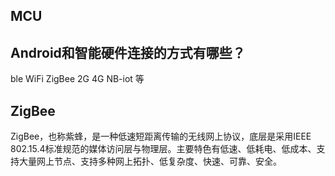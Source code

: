 ## MCU


## Android和智能硬件连接的方式有哪些？

ble WiFi ZigBee 2G 4G NB-iot 等

## ZigBee

ZigBee，也称紫蜂，是一种低速短距离传输的无线网上协议，底层是采用IEEE 802.15.4标准规范的媒体访问层与物理层。主要特色有低速、低耗电、低成本、支持大量网上节点、支持多种网上拓扑、低复杂度、快速、可靠、安全。
